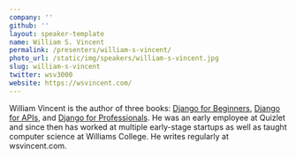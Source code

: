 ```yaml
---
company: ''
github: ''
layout: speaker-template
name: William S. Vincent
permalink: /presenters/william-s-vincent/
photo_url: /static/img/speakers/william-s-vincent.jpg
slug: william-s-vincent
twitter: wsv3000
website: https://wsvincent.com/
---
```


William Vincent is the author of three books: [Django for Beginners](https://djangoforbeginners.com/), [Django for APIs](https://djangoforapis.com/), and [Django for Professionals](https://djangoforprofessionals.com/). He was an early employee at Quizlet and since then has worked at multiple early-stage startups as well as taught computer science at Williams College. He writes regularly at wsvincent.com.
